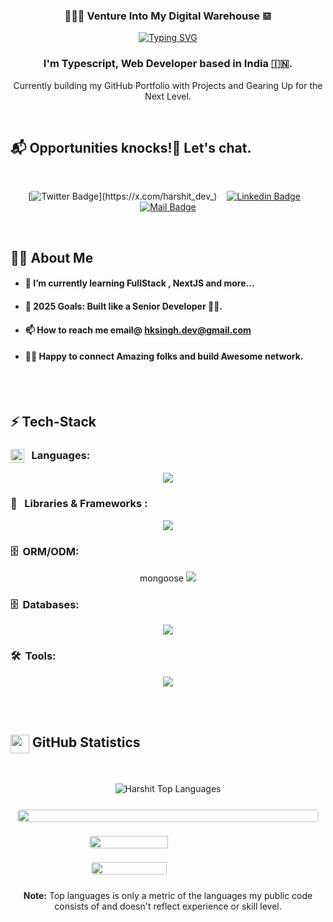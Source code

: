 <h3 align="center">👨🏻‍💻 Venture Into My Digital Warehouse 𝌏</h3>

<!-- Typing SVG -->
<p align ="center">
  <a href="https://git.io/typing-svg">
    <img src="https://readme-typing-svg.herokuapp.com?font=Fira+Code&duration=1500&pause=500&color=fdb74e&center=true&vCenter=true&lines=Web+Developer;Full+Stack+Developer" alt="Typing SVG"/>
  </a>
</p>

<h3 align="center"> 
  I'm Typescript, Web Developer based in India 🇮🇳.
</h3>

<p align="center">
  Currently building my GitHub Portfolio with Projects and Gearing Up for the Next Level.
</p>
<br/>

<!-- Social Media Links -->

## 📬 Opportunities knocks!🚪 Let's chat.

<br/>
<div align= center>

[![Twitter Badge](https://img.shields.io/badge/-@harshitkrsingh-1e1e1e?style=flat&labelColor=1e1e1e&logo=x&logoColor=white&link=https://x.com/harshit_dev_)](https://x.com/harshit_dev_) &nbsp;&nbsp; [![Linkedin Badge](https://img.shields.io/badge/-harshitkrsingh-0e76a8?style=flat&labelColor=0e76a8&logo=linkedin&logoColor=white)](https://linkedin.com/in/harshitkrsingh) &nbsp;&nbsp; [![Mail Badge](https://img.shields.io/badge/-Harshit-c0392b?style=flat&labelColor=c0392b&logo=gmail&logoColor=white)](mailto:hksingh.dev@gmail.com)

</div>
</br>

<!-- More About Me -->

## 🙋‍♂️ About Me


- #### 🌱 I’m currently learning  FullStack , NextJS and more...

- #### 🎯 2025 Goals: Built like a Senior Developer 🥷🏻.
- ####  📫 How to reach me  email@ hksingh.dev@gmail.com

- #### 🙋🏻 Happy to connect Amazing folks and build Awesome network.

<br/><br/>

<!-- Technologies that I'm working with -->

## ⚡️ Tech-Stack

### <img src = "https://media2.giphy.com/media/QssGEmpkyEOhBCb7e1/giphy.gif?cid=ecf05e47a0n3gi1bfqntqmob8g9aid1oyj2wr3ds3mg700bl&rid=giphy.gif" width = 22px align="top"/> &nbsp;&nbsp;Languages:

<div align="center">

<p align="center">
  <img src="https://skillicons.dev/icons?i=html,css,javascript,typescript,php&theme=dark" />
</p>
</div>

### 🧩 &nbsp;&nbsp;Libraries & Frameworks :

<p align="center">
  <img src="https://skillicons.dev/icons?i=tailwind,react,nodejs,express,nextjs&theme=dark" />
</p>

<!--
### ∞ &nbsp; DevOps:

<p align="center">
  <img src="https://skillicons.dev/icons?i=docker,kubernetes,linux&theme=dark" />
</p>

-->

### 🗄️ &nbsp;ORM/ODM:

<p align="center">
  <span align="center">mongoose</span>
  <img src="https://skillicons.dev/icons?i=mongoose,prisma&theme=dark" />
  
</p>

### 🗄️ &nbsp;Databases:

<p align="center">
  <img src="https://skillicons.dev/icons?i=mongo&theme=light" />
</p>



### 🛠️ &nbsp;Tools:

<p align="center">
  <img src="https://skillicons.dev/icons?i=git,github,figma,vscode,postman&theme=dark" />
</p>

<br/><br/>


<!-- GitHub Activity Tracker -->

<!-- ## 👨🏻‍💻 Activity Monitor

<br/>
<p align="center">
  <img src="https://github-readme-stats.vercel.app/api/top-langs/?username=devHksingh&theme=dark&hide_border=false&include_all_commits=true&count_private=true&layout=compact" alt="My GitHub Streak"/>
</p>

<br/> -->

<!-- GitHub Stats -->

## <img src="https://media.giphy.com/media/iY8CRBdQXODJSCERIr/giphy.gif" width="30" height="30" align="top"> GitHub Statistics

<br/>
<p align="center">
  <img alt="Harshit  Top Languages" src="https://github-readme-stats.vercel.app/api/top-langs/?username=devHksingh&langs_count=8&count_private=true&layout=compact&theme=vision-friendly-dark&hide_border=true&bg_color=0D1117"/>
<p/>
 <div style="display: flex; flex-wrap: wrap; justify-content: center; align-items: center;">
  <img src="https://github-profile-summary-cards.vercel.app/api/cards/profile-details?username=devHksingh&show_icons=true&theme=dark" style="border: 1px solid white; border-radius: 5px; margin: 10px;" width="100%">
  <img src="https://github-profile-summary-cards.vercel.app/api/cards/stats?username=devHksingh&show_icons=true&theme=dark" style="border: 1px solid white; border-radius: 5px; margin: 10px;" width="50%">
  <img src="https://github-profile-summary-cards.vercel.app/api/cards/productive-time?username=devHksingh&show_icons=true&theme=dark" style="border: 1px solid white; border-radius: 5px; margin: 10px;" width="49%"> 
    
</div>

<p align="center">
  <b>Note:</b> Top languages is only a metric of the languages my public code consists of and doesn't reflect experience or skill level.
</p>


<br/>

<!---
devHksingh/devHksingh is a ✨ special ✨ repository because its `README.md` (this file) appears on your GitHub profile.
You can click the Preview link to take a look at your changes.
--->
